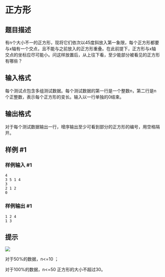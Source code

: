 # 正方形

## 题目描述

有n个大小不一的正方形，现将它们依次以45度斜放入第一象限，每个正方形都要与x轴有一个交点，且不能与之前放入的正方形重叠。在此前提下，正方形与x轴交点的坐标应尽可能小。问这样放置后，从上往下看，至少能部分被看见的正方形有哪些？


## 输入格式

每个测试点包含多组测试数据。每个测试数据的第一行是一个整数n，第二行是n个正整数，表示每个正方形的变长。输入以一行单独的0结束。


## 输出格式

对于每个测试数据输出一行，增序输出至少可看到部分的正方形的编号，用空格隔开。


## 样例 #1

### 样例输入 #1
```
4 
3 5 1 4 
3 
2 1 2 
0
```

### 样例输出 #1

```
1 2 4 
1 3
```

## 提示

 ![](https://cdn.luogu.com.cn/upload/pic/597.png) 

对于50%的数据，n<=10 ；

对于100%的数据，n<=50 正方形的大小不超过30。

